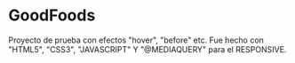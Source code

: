 # GoodFoods
Proyecto de prueba con efectos "hover", "before" etc.
Fue hecho con "HTML5", "CSS3", "JAVASCRIPT" Y "@MEDIAQUERY" para el RESPONSIVE.
